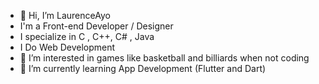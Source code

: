 - 👋 Hi, I’m LaurenceAyo
- I'm a Front-end Developer / Designer
- I specialize in C , C++, C# , Java 
- I Do Web Development
- 👀 I’m interested in games like basketball and billiards when not coding
- 🌱 I’m currently learning App Development (Flutter and Dart)

<!---
LaurenceAyo/LaurenceAyo is a ✨ special ✨ repository because its `README.md` (this file) appears on your GitHub profile.
You can click the Preview link to take a look at your changes.
--->
